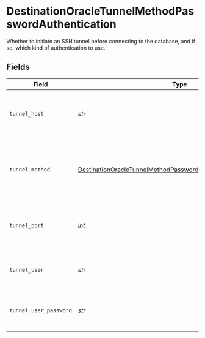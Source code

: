 # DestinationOracleTunnelMethodPasswordAuthentication

Whether to initiate an SSH tunnel before connecting to the database, and if so, which kind of authentication to use.


## Fields

| Field                                                                                                                                                     | Type                                                                                                                                                      | Required                                                                                                                                                  | Description                                                                                                                                               | Example                                                                                                                                                   |
| --------------------------------------------------------------------------------------------------------------------------------------------------------- | --------------------------------------------------------------------------------------------------------------------------------------------------------- | --------------------------------------------------------------------------------------------------------------------------------------------------------- | --------------------------------------------------------------------------------------------------------------------------------------------------------- | --------------------------------------------------------------------------------------------------------------------------------------------------------- |
| `tunnel_host`                                                                                                                                             | *str*                                                                                                                                                     | :heavy_check_mark:                                                                                                                                        | Hostname of the jump server host that allows inbound ssh tunnel.                                                                                          |                                                                                                                                                           |
| `tunnel_method`                                                                                                                                           | [DestinationOracleTunnelMethodPasswordAuthenticationTunnelMethod](../../models/shared/destinationoracletunnelmethodpasswordauthenticationtunnelmethod.md) | :heavy_check_mark:                                                                                                                                        | Connect through a jump server tunnel host using username and password authentication                                                                      |                                                                                                                                                           |
| `tunnel_port`                                                                                                                                             | *int*                                                                                                                                                     | :heavy_check_mark:                                                                                                                                        | Port on the proxy/jump server that accepts inbound ssh connections.                                                                                       | 22                                                                                                                                                        |
| `tunnel_user`                                                                                                                                             | *str*                                                                                                                                                     | :heavy_check_mark:                                                                                                                                        | OS-level username for logging into the jump server host                                                                                                   |                                                                                                                                                           |
| `tunnel_user_password`                                                                                                                                    | *str*                                                                                                                                                     | :heavy_check_mark:                                                                                                                                        | OS-level password for logging into the jump server host                                                                                                   |                                                                                                                                                           |